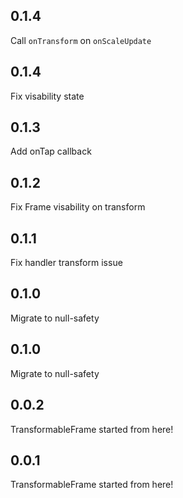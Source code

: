 ## 0.1.4

Call `onTransform` on `onScaleUpdate`

## 0.1.4

Fix visability state

## 0.1.3

Add onTap callback

## 0.1.2

Fix Frame visability on transform

## 0.1.1

Fix handler transform issue

## 0.1.0

Migrate to null-safety

## 0.1.0

Migrate to null-safety

## 0.0.2

TransformableFrame started from here!

## 0.0.1

TransformableFrame started from here!
